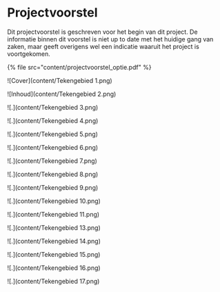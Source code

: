 # Projectvoorstel

Dit projectvoorstel is geschreven voor het begin van dit project. De informatie binnen dit voorstel is niet up to date met het huidige gang van zaken, maar geeft overigens wel een indicatie waaruit het project is voortgekomen.


{% file src="content/projectvoorstel_optie.pdf" %}


![Cover](content/Tekengebied 1.png)

![Inhoud](content/Tekengebied 2.png)

![.](content/Tekengebied 3.png)

![.](content/Tekengebied 4.png)

![.](content/Tekengebied 5.png)

![.](content/Tekengebied 6.png)

![.](content/Tekengebied 7.png)

![.](content/Tekengebied 8.png)

![.](content/Tekengebied 9.png)

![.](content/Tekengebied 10.png)

![.](content/Tekengebied 11.png)

![.](content/Tekengebied 13.png)

![.](content/Tekengebied 14.png)

![.](content/Tekengebied 15.png)

![.](content/Tekengebied 16.png)

![.](content/Tekengebied 17.png)




